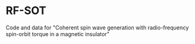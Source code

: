 # RF-SOT
Code and data for "Coherent spin wave generation with radio-frequency spin-orbit torque in a magnetic insulator"
